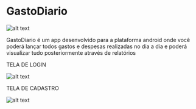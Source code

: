 # GastoDiario

![alt text](https://i.postimg.cc/wx4RXJb9/logo.png)


GastoDiario é um app desenvolvido para a plataforma android onde você poderá lançar todos gastos e despesas realizadas no dia a dia e poderá visualizar tudo posteriormente através de relatórios


TELA DE LOGIN

![alt text](https://i.postimg.cc/zB5KQrn5/Tela-Login-App.png)


TELA DE CADASTRO

![alt text](https://i.postimg.cc/q7GzzC3V/Tela-Registro-APP.png)




